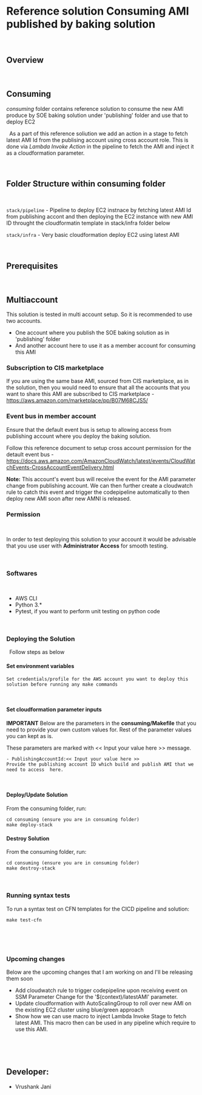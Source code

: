 # Reference solution Consuming AMI published by baking solution

&nbsp;

## Overview 
&nbsp;

## Consuming
*consuming* folder contains reference solution to consume the new AMI produce by SOE baking solution under 'publishing' folder and use that to deploy EC2 



&nbsp;
As a part of this reference soliution we add an action in a stage to fetch latest AMI Id from the publising account using cross account role. This is done via *Lambda Invoke Action* in the pipeline to fetch the AMI and inject it as a cloudformation parameter.

&nbsp;

##  Folder Structure within consuming folder
&nbsp;

`stack/pipeline` - Pipeline to deploy EC2 instnace by fetching latest AMI Id from publishing accont and then deploying the EC2 instance with new AMI ID throught the cloudformatin template in stack/infra folder below

`stack/infra` - Very basic cloudformation deploy EC2 using latest AMI

  

&nbsp;
## Prerequisites
&nbsp;

## Multiaccount
This solution is tested in multi account setup. So it is recommended to use two accounts.
- One account where you publish the SOE baking solution as in 'publishing' folder
- And another account here to use it as a member account for consuming this AMI

### Subscription to CIS marketplace
If you are using the same base AMI, sourced from CIS marketplace, as in the solution, then you would need to ensure that all the accounts that you want to share this AMI are subscribed to CIS marketplace - https://aws.amazon.com/marketplace/pp/B07M68CJS5/

### Event bus in member account
Ensure that the default event bus is setup to allowing access from publishing account where you deploy the baking solution.

Follow this reference document to setup cross account permission for the detault event bus - https://docs.aws.amazon.com/AmazonCloudWatch/latest/events/CloudWatchEvents-CrossAccountEventDelivery.html

**Note:** This account's event bus will receive the event for the AMI parameter change from publishing account. We can then further create a cloudwatch rule to catch this event and trigger the codepipeline automatically to then deploy new AMI soon after new AMNI is released.


### Permission
&nbsp;

In order to test deploying this solution to your account it would be advisable that you use user with **Administrator Access** for smooth testing.


&nbsp;
### Softwares
&nbsp;

- AWS CLI
- Python 3.*
- Pytest, if you want to perform unit testing on python code


&nbsp;
### Deploying the Solution
&nbsp;
Follow steps as below

#### Set environment variables
```
Set credentials/profile for the AWS account you want to deploy this solution before running any make commands
```
&nbsp;
#### Set cloudformation parameter inputs 
**IMPORTANT**
Below are the parameters in the **consuming/Makefile** that you need to provide your own custom values for. Rest of the parameter values you can kept as is.

These parameters are marked with << Input your value here >> message.
```
- PublishingAccountId:<< Input your value here >>
Provide the publishing account ID which build and publish AMI that we need to access  here.
```
&nbsp;
#### Deploy/Update Solution
From the consuming folder, run:
```
cd consuming (ensure you are in consuming folder)
make deploy-stack
```

#### Destroy Solution
From the consuming folder, run:
```
cd consuming (ensure you are in consuming folder)
make destroy-stack
```

&nbsp;
###  Running syntax tests
To run a syntax test on CFN templates for the CICD pipeline and solution:
```
make test-cfn
```

&nbsp;

&nbsp;
###  Upcoming changes
Below are the upcoming changes that I am working on and I'll be releasing them soon
- Add cloudwatch rule to trigger codepipeline upon receiving event on SSM Parameter Change for the '$(context)/latestAMI' parameter. 
- Update cloudformation with AutoScalingGroup to roll over new AMI on the existing EC2 cluster using blue/green approach
- Show how we can use macro to inject Lambda Invoke Stage to fetch latest AMI. This macro then can be used in any pipeline which require to use this AMI.

&nbsp;




&nbsp;
## Developer:
* Vrushank Jani

